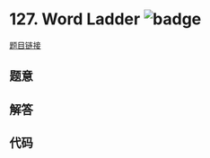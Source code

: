 # 127. Word Ladder ![badge](https://img.shields.io/badge/-medium-yellow?style=flat-square)

[题目链接](https://leetcode.com/problems/word-ladder)

## 题意

## 解答

## 代码

